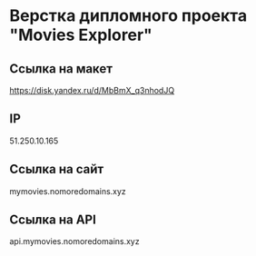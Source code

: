 # Верстка дипломного проекта "Movies Explorer" 


## Ссылка на макет

https://disk.yandex.ru/d/MbBmX_q3nhodJQ

## IP

51.250.10.165

## Ссылка на сайт

mymovies.nomoredomains.xyz

## Ссылка на API

api.mymovies.nomoredomains.xyz


